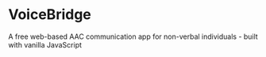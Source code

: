 # VoiceBridge
A free web-based AAC communication app for non-verbal individuals - built with vanilla JavaScript
